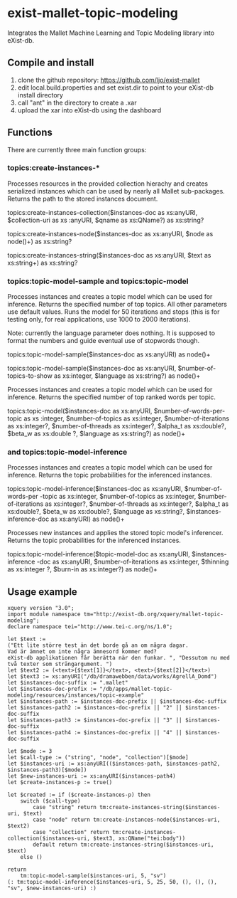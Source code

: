 exist-mallet-topic-modeling
===========================

Integrates the Mallet Machine Learning and Topic Modeling library into eXist-db.

## Compile and install

1. clone the github repository: https://github.com/ljo/exist-mallet
2. edit local.build.properties and set exist.dir to point to your eXist-db install directory
3. call "ant" in the directory to create a .xar
4. upload the xar into eXist-db using the dashboard

## Functions

There are currently three main function groups:

### topics:create-instances-*

Processes resources in the provided collection hierachy and creates serialized instances which can be used by nearly all Mallet sub-packages. Returns the path to the stored instances document.

topics:create-instances-collection($instances-doc as xs:anyURI, $collection-uri as xs
:anyURI, $qname as xs:QName?) as xs:string?

topics:create-instances-node($instances-doc as xs:anyURI, $node as node()+) as 
xs:string?

topics:create-instances-string($instances-doc as xs:anyURI, $text as xs:string+) 
as xs:string?

###   topics:topic-model-sample and topics:topic-model
Processes instances and creates a topic model which can be used for inference. Returns the specified number of top topics. All other parameters use default values. Runs the model for 50 iterations and stops (this is for testing only, for real applications, use 1000 to 2000 iterations).

Note: currently the language parameter does nothing. It is supposed to format the numbers and guide eventual use of stopwords though.  


topics:topic-model-sample($instances-doc as xs:anyURI) as node()+

topics:topic-model-sample($instances-doc as xs:anyURI, $number-of-topics-to-show 
as xs:integer, $language as xs:string?) as node()+

Processes instances and creates a topic model which can be used for inference. Returns the specified number of top ranked words per topic.

topics:topic-model($instances-doc as xs:anyURI, $number-of-words-per-topic as xs
:integer, $number-of-topics as xs:integer, $number-of-iterations as xs:integer?, 
$number-of-threads as xs:integer?, $alpha_t as xs:double?, $beta_w as xs:double
?, $language as xs:string?) as node()+


### and topics:topic-model-inference
Processes instances and creates a topic model which can be used for inference. Returns the topic probabilities for the inferenced instances.

topics:topic-model-inference($instances-doc as xs:anyURI, $number-of-words-per
-topic as xs:integer, $number-of-topics as xs:integer, $number-of-iterations as 
xs:integer?, $number-of-threads as xs:integer?, $alpha_t as xs:double?, $beta_w 
as xs:double?, $language as xs:string?, $instances-inference-doc as xs:anyURI) 
as node()+

Processes new instances and applies the stored topic model's inferencer. Returns the topic probabilities for the inferenced instances.

topics:topic-model-inference($topic-model-doc as xs:anyURI, $instances-inference
-doc as xs:anyURI, $number-of-iterations as xs:integer, $thinning as xs:integer
?, $burn-in as xs:integer?) as node()+

## Usage example

```xquery
xquery version "3.0";
import module namespace tm="http://exist-db.org/xquery/mallet-topic-modeling";
declare namespace tei="http://www.tei-c.org/ns/1.0";

let $text := 
("Ett lite större test än det borde gå an om några dagar. 
Vad är ämnet om inte några ämnesord kommer med? 
eXist-db applikationen får berätta när den funkar. ", "Dessutom nu med två texter som strängargument. ")
let $text2 := (<text>{$text[1]}</text>, <text>{$text[2]}</text>)
let $text3 := xs:anyURI("/db/dramawebben/data/works/AgrellA_Domd")
let $instances-doc-suffix := ".mallet"
let $instances-doc-prefix := "/db/apps/mallet-topic-modeling/resources/instances/topic-example"
let $instances-path := $instances-doc-prefix || $instances-doc-suffix
let $instances-path2 := $instances-doc-prefix || "2" || $instances-doc-suffix
let $instances-path3 := $instances-doc-prefix || "3" || $instances-doc-suffix
let $instances-path4 := $instances-doc-prefix || "4" || $instances-doc-suffix

let $mode := 3
let $call-type := ("string", "node", "collection")[$mode]
let $instances-uri := xs:anyURI(($instances-path, $instances-path2, $instances-path3)[$mode])
let $new-instances-uri := xs:anyURI($instances-path4)
let $create-instances-p := true()

let $created := if ($create-instances-p) then 
    switch ($call-type)
        case "string" return tm:create-instances-string($instances-uri, $text)
        case "node" return tm:create-instances-node($instances-uri, $text2)
        case "collection" return tm:create-instances-collection($instances-uri, $text3, xs:QName("tei:body"))
        default return tm:create-instances-string($instances-uri, $text)
    else ()
    
return
    tm:topic-model-sample($instances-uri, 5, "sv")
(: tm:topic-model-inference($instances-uri, 5, 25, 50, (), (), (), "sv", $new-instances-uri) :)
```
